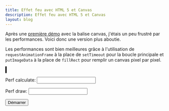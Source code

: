 ```yaml
---
title: Effet feu avec HTML 5 et Canvas
description: Effet feu avec HTML 5 et Canvas
layout: blog
---
```

<script type="text/javascript">
    document.addEventListener("DOMContentLoaded", function (event) {
        window.FireEffect = {};
        FireEffect.canvas = document.getElementById('tutorial');
        FireEffect.ctx = FireEffect.canvas.getContext('2d');
        FireEffect.width = FireEffect.canvas.width;
        FireEffect.height = FireEffect.canvas.height;

        FireEffect.panel = function () {
            var panel = [];
            for (var i = 0; i < FireEffect.width; i++) {
                panel[i] = [];
                for (var j = 0; j < FireEffect.height; j++) {
                    panel[i][j] = 0;
                }
            }
            return panel;
        }();

        // Hide some implem details with module
        FireEffect.palette = function () {
            var palette = [];
            addColorGradient(0, [0, 0, 0], 128, [255, 0, 0]);
            addColorGradient(129, [255, 0, 0], 170, [255, 255, 0]);
            addColorGradient(171, [255, 255, 0], 255, [255, 255, 255]);

            function addColorGradient(idxStart, colorStart, idxEnd, colorEnd) {
                var gradients = [];
                for (var i = 0; i < 3; i++) {
                    gradients.push(gradient(idxStart, colorStart[i], idxEnd, colorEnd[i]))
                }

                for (var i = idxStart; i <= idxEnd; i++) {
                    palette[i] = new Array(3);
                    palette[i][0] = gradients[0][i - idxStart];
                    palette[i][1] = gradients[1][i - idxStart];
                    palette[i][2] = gradients[2][i - idxStart]
                }
            }

            function gradient(x1, y1, x2, y2) {
                var res = [];
                var step = (y2 - y1) / (x2 - x1);
                for (var i = x1; i <= x2; i++) {
                    res.push(y1 + step * (i - x1))
                }
                return res;
            }

            return palette;
        }();

        FireEffect.updatePanel = function () {
            var i;
            for (i = 1; i < this.width - 1; i++) {
                for (var j = this.height - 3; j > 0; j--) {
                    this.panel[i][j] = Math.floor((
                    this.panel[i - 1][j + 1] +
                    this.panel[i + 1][j + 1] +
                    this.panel[i][j + 1] +
                    this.panel[i][j + 2]) / 4);
                }
            }
            for (i = 0; i < this.width; i++) {
                this.panel[i][this.height - 1] = Math.floor(Math.random() * 256);
                this.panel[i][this.height - 2] = Math.floor(Math.random() * 256);
            }
        };

        FireEffect.render = function (ctx) {
            var canvasData = ctx.createImageData(this.width, this.height);
            for (var i = 0; i < this.width; i++) {
                for (var j = 0; j < this.height; j++) {
                    // Index of the pixel in the array
                    var idx = (i + j * this.width) * 4;

                    var idxPanel = this.panel[i][j];
                    canvasData.data[idx + 0] = this.palette[idxPanel][0]; // Red channel
                    canvasData.data[idx + 1] = this.palette[idxPanel][1]; // Green channel
                    canvasData.data[idx + 2] = this.palette[idxPanel][2]; // Blue channel
                    canvasData.data[idx + 3] = 255; // Alpha channel
                }
            }
            ctx.putImageData(canvasData, 0, 0);
        };

        FireEffect.mainLoop = function () {
            var s = performance.now();
            FireEffect.render(FireEffect.ctx);
            var e = performance.now();
            FireEffect.updatePanel();
            var e2 = performance.now();
            document.getElementById('perfDraw').value = e - s;
            document.getElementById('perfCalculate').value = e2 - e;
        };

        function main() {
            FireEffect.stopMain = window.requestAnimationFrame(main);
            FireEffect.mainLoop()
        }

        main(); // Start the cycle
    });
</script>

<style type="text/css">
    canvas { border: 2px solid black; }
</style>

Après une [première démo](effet-feu-avec-html-5-et-canvas.html) avec la balise canvas, j'étais un
peu frustré par les performances. Voici donc une version plus aboutie.

Les performances sont bien meilleures grâce à l'utilisation de `requestAnimationFrame` à la place de
`setTimeout` pour la boucle principale et `putImageData` à la place de `fillRect` pour remplir un
canvas pixel par pixel.

<canvas id="tutorial" width="858" height="300"></canvas>

Perf calculate: <input type="text" id="perfCalculate" />

Perf draw: <input type="text" id="perfDraw" />

<input type="button" value="Démarrer" onClick="init()" />  
